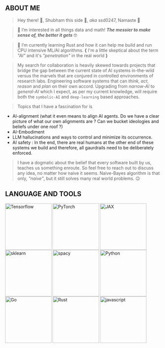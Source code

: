 ABOUT ME 
--- 

> Hey there! 👋, Shubham this side 👨, *aka* ssd0247, Namaste 🙏  

> 👀 I’m interested in all things data and math! ***The messier to make sense of, the better it gets*** 🤓  

> 🌱 I’m currently learning Rust and how it can help me build and run CPU intensive ML/AI algorithms. **{** I'm a little skeptical about the term *"AI"* and it's *"penetration"* in the real world **}**  

> My search for collaboration is heavily skewed towards projects that bridge the gap between the current state of AI systems in-the-wild versus the marvels that are conjured in controlled environments of research labs. Engineering software systems that can *think*, *act*, *reason* and *plan* on their own accord. Upgrading from *narrow-AI* to *general-AI* which I expect, as per my current knowledge, will require both the `symbolic-AI` and `deep-learning` based approaches.

> Topics that I have a fascination for is
- AI-alignment (what it even means to align AI agents. Do we have a clear picture of what our own alignments are ? Can we bucket ideologies and beliefs under one roof ?)  
- AI-Embodiment
- LLM hallucinations and ways to control and minimize its occurrence.
- AI safety : In the end, there are real humans at the other end of these systems we build and therefore, all gaurdrails need to be deliberately enforced.

> I have a dogmatic about the belief that every software built by us, teaches us something enroute. So feel free to reach out to discuss any idea, no matter how naive it seems. Naive-Bayes algorithm is that only, *"naive"*, but it still solves many real world problems. 😉   


LANGUAGE AND TOOLS
---

<img align="left" alt="Tensorflow" width="150px" src="https://upload.wikimedia.org/wikipedia/commons/thumb/a/ab/TensorFlow_logo.svg/2560px-TensorFlow_logo.svg.png" /> <!-- Tensorflow -->
<img align="left" alt="PyTorch" width="150px" src="https://upload.wikimedia.org/wikipedia/commons/c/c6/PyTorch_logo_black.svg" /> <!-- PyTorch -->
<img align="left" alt="JAX" width="150px" src="https://upload.wikimedia.org/wikipedia/commons/thumb/8/86/Google_JAX_logo.svg/512px-Google_JAX_logo.svg.png?20220620133514" /> <!-- JAX -->
<img align="left" alt="sklearn" width="150px" src="https://upload.wikimedia.org/wikipedia/commons/thumb/0/05/Scikit_learn_logo_small.svg/260px-Scikit_learn_logo_small.svg.png?20180808062052" /> <!-- Sklearn -->
<img align="left" alt="spacy" width="150px" src="https://upload.wikimedia.org/wikipedia/commons/thumb/8/88/SpaCy_logo.svg/512px-SpaCy_logo.svg.png?20161218210724" /> <!-- spaCy -->

<img align="left" alt="Python" width="150px" src="https://upload.wikimedia.org/wikipedia/commons/thumb/c/c3/Python-logo-notext.svg/115px-Python-logo-notext.svg.png?20220821155029" /> <!-- Python -->
<img align="left" alt="Go" width="150px" src="https://upload.wikimedia.org/wikipedia/commons/thumb/0/05/Go_Logo_Blue.svg/512px-Go_Logo_Blue.svg.png?20191207190041" /> <!-- Go -->
<img align="left" alt="Rust" width="150px" src="https://upload.wikimedia.org/wikipedia/commons/thumb/d/d5/Rust_programming_language_black_logo.svg/106px-Rust_programming_language_black_logo.svg.png?20220508043311" /> <!-- Rust -->
<img align="left" alt="javascript" width="150px" src="https://upload.wikimedia.org/wikipedia/commons/thumb/9/99/Unofficial_JavaScript_logo_2.svg/512px-Unofficial_JavaScript_logo_2.svg.png?20141107110902" /> <!-- JavaScript -->
